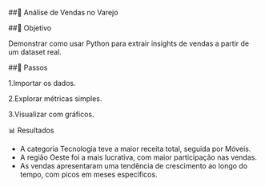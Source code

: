 ##🛒 Análise de Vendas no Varejo

##🎯 Objetivo

Demonstrar como usar Python para extrair insights de vendas a partir de um dataset real.

##📂 Passos

1.Importar os dados.

2.Explorar métricas simples.

3.Visualizar com gráficos.

📊 Resultados

- A categoria Tecnologia teve a maior receita total, seguida por Móveis.
- A região Oeste foi a mais lucrativa, com maior participação nas vendas.
- As vendas apresentaram uma tendência de crescimento ao longo do tempo, com picos em meses específicos.


